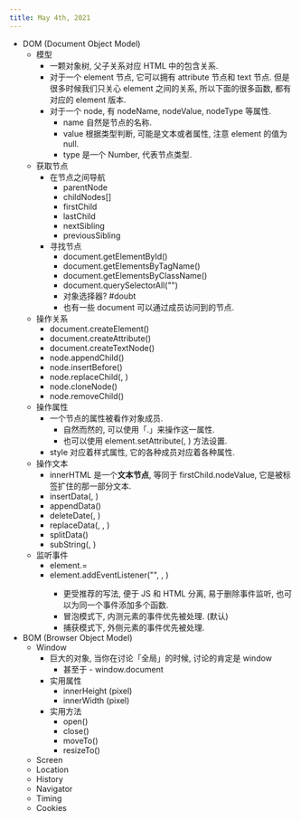 ```yaml
---
title: May 4th, 2021
---
```


- DOM (Document Object Model)
	- 模型
		- 一颗对象树, 父子关系对应 HTML 中的包含关系.
		- 对于一个 element 节点, 它可以拥有 attribute 节点和 text 节点.
		  但是很多时候我们只关心 element 之间的关系, 所以下面的很多函数, 都有对应的 element 版本.
		- 对于一个 node, 有 nodeName, nodeValue, nodeType 等属性.
			- name 自然是节点的名称.
			- value 根据类型判断, 可能是文本或者属性, 注意 element 的值为 null.
			- type 是一个 Number, 代表节点类型.
	- 获取节点
		- 在节点之间导航
			- parentNode
			- childNodes[<number>]
			- firstChild
			- lastChild
			- nextSibling
			- previousSibling
		- 寻找节点
			- document.getElementById(<id>)
			- document.getElementsByTagName(<name>)
			- document.getElementsByClassName(<name>)
			- document.querySelectorAll("<Selector>")
			- 对象选择器? #doubt
			- 也有一些 document 可以通过成员访问到的节点.
	- 操作关系
		- document.createElement(<tag>)
		- document.createAttribute(<attribute>)
		- document.createTextNode(<text>)
		- node.appendChild(<node>)
		- node.insertBefore(<node>)
		- node.replaceChild(<newNode>, <oldNode>)
		- node.cloneNode(<cloneAll>)
		- node.removeChild(<node>)
	- 操作属性
		- 一个节点的属性被看作对象成员.
			- 自然而然的, 可以使用「.」来操作这一属性.
			- 也可以使用 element.setAttribute(<attribute>, <value>) 方法设置.
		- style 对应着样式属性, 它的各种成员对应着各种属性.
	- 操作文本
		- innerHTML 是一个**文本节点**, 等同于 firstChild.nodeValue, 它是被标签扩住的那一部分文本.
		- insertData(<offset>, <text>)
		- appendData(<text>)
		- deleteDate(<offset>, <number>)
		- replaceData(<offset>, <number>, <text>)
		- splitData(<offset>)
		- subString(<offset>, <number>)
	- 监听事件
		- element.<event>=<function>
		- element.addEventListener("<event>", <function>, <useCapture>)
			- 更受推荐的写法, 便于 JS 和 HTML 分离, 易于删除事件监听, 也可以为同一个事件添加多个函数.
			- 冒泡模式下, 内测元素的事件优先被处理. (默认)
			- 捕获模式下, 外侧元素的事件优先被处理.
- BOM (Browser Object Model)
	- Window
		- 巨大的对象, 当你在讨论「全局」的时候, 讨论的肯定是 window
			- 甚至于 - window.document
		- 实用属性
			- innerHeight (pixel)
			- innerWidth (pixel)
		- 实用方法
			- open()
			- close()
			- moveTo()
			- resizeTo()
	- Screen
	- Location
	- History
	- Navigator
	- Timing
	- Cookies